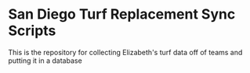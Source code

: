 # San Diego Turf Replacement Sync Scripts
This is the repository for collecting Elizabeth's turf data off of teams and putting it in a database
